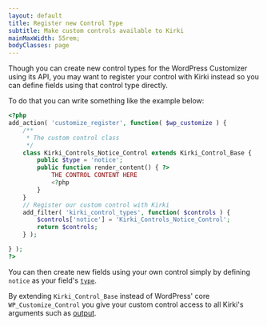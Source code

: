 ```yaml
---
layout: default
title: Register new Control Type
subtitle: Make custom controls available to Kirki
mainMaxWidth: 55rem;
bodyClasses: page
---
```


Though you can create new control types for the WordPress Customizer using its API, you may want to register your control with Kirki instead so you can define fields using that control type directly.

To do that you can write something like the example below:

```php
<?php
add_action( 'customize_register', function( $wp_customize ) {
	/**
	 * The custom control class
	 */
	class Kirki_Controls_Notice_Control extends Kirki_Control_Base {
		public $type = 'notice';
		public function render_content() { ?>
			THE CONTROL CONTENT HERE
			<?php
		}
	}
	// Register our custom control with Kirki
	add_filter( 'kirki_control_types', function( $controls ) {
		$controls['notice'] = 'Kirki_Controls_Notice_Control';
		return $controls;
	} );

} );
?>
```

You can then create new fields using your own control simply by defining `notice` as your field's [`type`](https://kirki.org/docs/arguments/type).

By extending `Kirki_Control_Base` instead of WordPress' core `WP_Customize_Control` you give your custom control access to all Kirki's arguments such as <a href="https://kirki.org/docs/arguments/output">output</a>.
